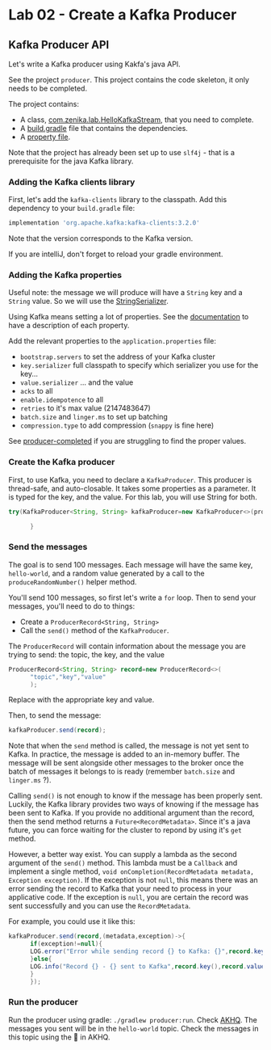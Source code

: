 # Lab 02 - Create a Kafka Producer

## Kafka Producer API

Let's write a Kafka producer using Kakfa's java API.

See the project `producer`. This project contains the code skeleton, it only needs to be completed.

The project contains:

* A class, [com.zenika.lab.HelloKafkaStream](../producer/src/main/java/com/zenika/lab/HelloKafkaProducer.java), that you
  need to complete.
* A [build.gradle](../producer/build.gradle) file that contains the dependencies.
* A [property file](../producer/src/main/resources/application.properties).

Note that the project has already been set up to use `slf4j` - that is a prerequisite for the java Kafka library.

### Adding the Kafka clients library

First, let's add the `kafka-clients` library to the classpath. Add this dependency to your `build.gradle` file:

```groovy
implementation 'org.apache.kafka:kafka-clients:3.2.0'
```

Note that the version corresponds to the Kafka version.

If you are intelliJ, don't forget to reload your gradle environment.

### Adding the Kafka properties

Useful note: the message we will produce will have a `String` key and a `String` value. So we will use the
[StringSerializer](https://kafka.apache.org/32/javadoc/org/apache/kafka/common/serialization/StringSerializer.html).

Using Kafka means setting a lot of properties.
See the [documentation](https://kafka.apache.org/documentation.html) to have a description of each property.

Add the relevant properties to the `application.properties` file:

* `bootstrap.servers` to set the address of your Kafka cluster
* `key.serializer` full classpath to specify which serializer you use for the key...
* `value.serializer` ... and the value
* `acks` to all
* `enable.idempotence` to all
* `retries` to it's max value (2147483647)
* `batch.size` and `linger.ms` to set up batching
* `compression.type` to add compression (`snappy` is fine here)

See [producer-completed](../producer-completed) if you are struggling to find the proper values.

### Create the Kafka producer

First, to use Kafka, you need to declare a `KafkaProducer`. This producer is thread-safe, and auto-closable.
It takes some properties as a parameter.
It is typed for the key, and the value. For this lab, you will use String for both.

```java
try(KafkaProducer<String, String> kafkaProducer=new KafkaProducer<>(properties)){

      }
```

### Send the messages

The goal is to send 100 messages. Each message will have the same key, `hello-world`, and a random value generated by a
call to the `produceRandomNumber()` helper method.

You'll send 100 messages, so first let's write a `for` loop. Then to send your messages, you'll need to do to things:

* Create a `ProducerRecord<String, String>`
* Call the `send()` method of the `KafkaProducer`.

The `ProducerRecord` will contain information about the message you are trying to send: the topic, the key, and the value

```java
ProducerRecord<String, String> record=new ProducerRecord<>(
      "topic","key","value"
      );
```

Replace with the appropriate key and value.

Then, to send the message:

```java
kafkaProducer.send(record);
```

Note that when the `send` method is called, the message is not yet sent to Kafka. In practice, the message is added to an
in-memory buffer. The message will be sent alongside other messages to the broker once the batch of messages it belongs
to is ready (remember `batch.size` and `linger.ms` ?).

Calling `send()` is not enough to know if the message has been properly sent. Luckily, the Kafka library provides two
ways of knowing if the message has been sent to Kafka. If you provide no additional argument than the record, then the
send method returns a `Future<RecordMetadata>`. Since it's a java future, you can force waiting for the cluster to repond
by using it's `get` method.

However, a better way exist. You can supply a lambda as the second argument of the `send()` method. This lambda must be a
`Callback` and implement a single method, `void onCompletion(RecordMetadata metadata, Exception exception)`.
If the exception is not `null`, this means there was an error sending the record to Kafka that your need to process in
your applicative code. If the exception is `null`, you are certain the record was sent successfully and you can use the
`RecordMetadata`.

For example, you could use it like this:

```java
kafkaProducer.send(record,(metadata,exception)->{
      if(exception!=null){
      LOG.error("Error while sending record {} to Kafka: {}",record.key(),exception);
      }else{
      LOG.info("Record {} - {} sent to Kafka",record.key(),record.value());
      }
      });
```

### Run the producer

Run the producer using gradle: `./gradlew producer:run`.
Check [AKHQ](http://localhost:8085). The messages you sent will be in the `hello-world` topic. Check the messages in this
topic using the 🔎 in AKHQ.